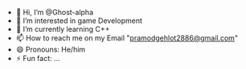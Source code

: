 - 👋 Hi, I’m @Ghost-alpha
- 👀 I’m interested in game Development
- 🌱 I’m currently learning C++
- 📫 How to reach me on my Email "pramodgehlot2886@gmail.com"
- 😄 Pronouns: He/him
- ⚡ Fun fact: ...

<!---
Ghost-alpha/Ghost-alpha is a ✨ special ✨ repository because its `README.md` (this file) appears on your GitHub profile.
You can click the Preview link to take a look at your changes.
--->
